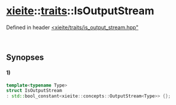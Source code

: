 # [xieite](../../xieite.md)\:\:[traits](../../traits.md)\:\:IsOutputStream
Defined in header [<xieite/traits/is_output_stream.hpp"](../../../include/xieite/traits/is_output_stream.hpp)

&nbsp;

## Synopses
#### 1)
```cpp
template<typename Type>
struct IsOutputStream
: std::bool_constant<xieite::concepts::OutputStream<Type>> {};
```

